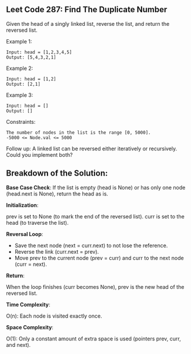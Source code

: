 ## Leet Code 287: Find The Duplicate Number

Given the head of a singly linked list, reverse the list, and return the reversed list.


Example 1:

```plaintext
Input: head = [1,2,3,4,5]
Output: [5,4,3,2,1]
```

Example 2:
```plaintext
Input: head = [1,2]
Output: [2,1]
```

Example 3:
```plaintext
Input: head = []
Output: []
```

Constraints:

```plaintext
The number of nodes in the list is the range [0, 5000].
-5000 <= Node.val <= 5000
```

Follow up: A linked list can be reversed either iteratively or recursively. Could you implement both?

## Breakdown of the Solution:

**Base Case Check**: 
If the list is empty (head is None) or has only one node (head.next is None), return the head as is.

**Initialization**:

prev is set to None (to mark the end of the reversed list).
curr is set to the head (to traverse the list).

**Reversal Loop**:

- Save the next node (next = curr.next) to not lose the reference.
- Reverse the link (curr.next = prev).
- Move prev to the current node (prev = curr) and curr to the next node (curr = next).

**Return**: 

When the loop finishes (curr becomes None), prev is the new head of the reversed list.

**Time Complexity**:

O(n): Each node is visited exactly once.

**Space Complexity**:

O(1): Only a constant amount of extra space is used (pointers prev, curr, and next).
